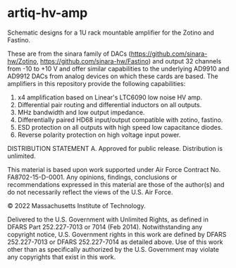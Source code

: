 # artiq-hv-amp

Schematic designs for a 1U rack mountable amplifier for the Zotino and Fastino. 

These are from the sinara family of DACs (https://github.com/sinara-hw/Zotino, https://github.com/sinara-hw/Fastino) and output 32 channels from -10 to +10 V and offer similar capabilities to the underlying AD9910 and AD9912 DACs from analog devices on which these cards are based. The amplifiers in this repository provide the following capabilities:

1. x4 amplification based on Linear's LTC6090 low noise HV amp.
2. Differential pair routing and differential inductors on all outputs.
3. MHz bandwidth and low output impedance.
4. Differentially paired HD68 input/output compatible with zotino, fastino.
5. ESD protection on all outputs with high speed low capacitance diodes.
6. Reverse polarity protection on high voltage input power.

DISTRIBUTION STATEMENT A. Approved for public release. Distribution is unlimited.

This material is based upon work supported under Air Force Contract No. FA8702-15-D-0001. Any opinions, findings, conclusions or recommendations expressed in this material are those of the author(s) and do not necessarily reflect the views of the U.S. Air Force.

© 2022 Massachusetts Institute of Technology.

Delivered to the U.S. Government with Unlimited Rights, as defined in DFARS Part 252.227-7013 or 7014 (Feb 2014). Notwithstanding any copyright notice, U.S. Government rights in this work are defined by DFARS 252.227-7013 or DFARS 252.227-7014 as detailed above. Use of this work other than as specifically authorized by the U.S. Government may violate any copyrights that exist in this work.
